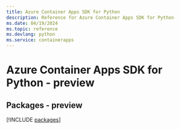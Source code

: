 ```yaml
---
title: Azure Container Apps SDK for Python
description: Reference for Azure Container Apps SDK for Python
ms.date: 04/19/2024
ms.topic: reference
ms.devlang: python
ms.service: containerapps
---
```

# Azure Container Apps SDK for Python - preview
## Packages - preview
[!INCLUDE [packages](container-apps-index.md)]